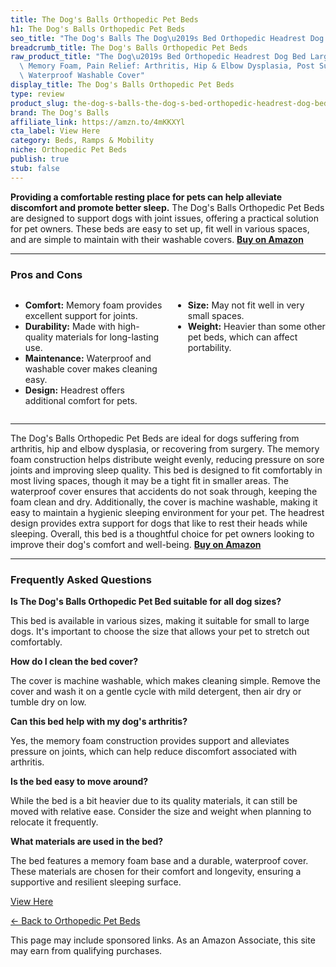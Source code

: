 ```yaml
---
title: The Dog's Balls Orthopedic Pet Beds
h1: The Dog's Balls Orthopedic Pet Beds
seo_title: "The Dog's Balls The Dog\u2019s Bed Orthopedic Headrest Dog Bed\u2026"
breadcrumb_title: The Dog's Balls Orthopedic Pet Beds
raw_product_title: "The Dog\u2019s Bed Orthopedic Headrest Dog Bed Large Grey/Black,\
  \ Memory Foam, Pain Relief: Arthritis, Hip & Elbow Dysplasia, Post Surgery, Lameness,\
  \ Waterproof Washable Cover"
display_title: The Dog's Balls Orthopedic Pet Beds
type: review
product_slug: the-dog-s-balls-the-dog-s-bed-orthopedic-headrest-dog-bed-large-grey-bl-1393e80e
brand: The Dog's Balls
affiliate_link: https://amzn.to/4mKKXYl
cta_label: View Here
category: Beds, Ramps & Mobility
niche: Orthopedic Pet Beds
publish: true
stub: false
---
```


<div id="intro" class="full-width">
  <p><strong>Providing a comfortable resting place for pets can help alleviate discomfort and promote better sleep.</strong> The Dog's Balls Orthopedic Pet Beds are designed to support dogs with joint issues, offering a practical solution for pet owners. These beds are easy to set up, fit well in various spaces, and are simple to maintain with their washable covers. <a href="https://amzn.to/4mKKXYl" rel="nofollow sponsored noopener" target="_blank"><strong>Buy on Amazon</strong></a></p>
</div>

<hr />
<h3 id="pros-cons">Pros and Cons</h3>
<div class="pc-grid" style="display:grid;grid-template-columns:1fr 1fr;gap:16px;">
  <ul>
    <li><strong>Comfort:</strong> Memory foam provides excellent support for joints.</li>
    <li><strong>Durability:</strong> Made with high-quality materials for long-lasting use.</li>
    <li><strong>Maintenance:</strong> Waterproof and washable cover makes cleaning easy.</li>
    <li><strong>Design:</strong> Headrest offers additional comfort for pets.</li>
  </ul>
  <ul>
    <li><strong>Size:</strong> May not fit well in very small spaces.</li>
    <li><strong>Weight:</strong> Heavier than some other pet beds, which can affect portability.</li>
  </ul>
</div>
<hr />

<div class="full-width">
  <p>The Dog's Balls Orthopedic Pet Beds are ideal for dogs suffering from arthritis, hip and elbow dysplasia, or recovering from surgery. The memory foam construction helps distribute weight evenly, reducing pressure on sore joints and improving sleep quality. This bed is designed to fit comfortably in most living spaces, though it may be a tight fit in smaller areas. The waterproof cover ensures that accidents do not soak through, keeping the foam clean and dry. Additionally, the cover is machine washable, making it easy to maintain a hygienic sleeping environment for your pet. The headrest design provides extra support for dogs that like to rest their heads while sleeping. Overall, this bed is a thoughtful choice for pet owners looking to improve their dog's comfort and well-being. <a href="https://amzn.to/4mKKXYl" rel="nofollow sponsored noopener" target="_blank"><strong>Buy on Amazon</strong></a></p>
</div>

<hr />
<h3 id="faqs">Frequently Asked Questions</h3>

<p><strong>Is The Dog's Balls Orthopedic Pet Bed suitable for all dog sizes?</strong></p>
<p>This bed is available in various sizes, making it suitable for small to large dogs. It's important to choose the size that allows your pet to stretch out comfortably.</p>

<p><strong>How do I clean the bed cover?</strong></p>
<p>The cover is machine washable, which makes cleaning simple. Remove the cover and wash it on a gentle cycle with mild detergent, then air dry or tumble dry on low.</p>

<p><strong>Can this bed help with my dog's arthritis?</strong></p>
<p>Yes, the memory foam construction provides support and alleviates pressure on joints, which can help reduce discomfort associated with arthritis.</p>

<p><strong>Is the bed easy to move around?</strong></p>
<p>While the bed is a bit heavier due to its quality materials, it can still be moved with relative ease. Consider the size and weight when planning to relocate it frequently.</p>

<p><strong>What materials are used in the bed?</strong></p>
<p>The bed features a memory foam base and a durable, waterproof cover. These materials are chosen for their comfort and longevity, ensuring a supportive and resilient sleeping surface.</p>
<p><a class="btn" href="https://amzn.to/4mKKXYl" target="_blank" rel="nofollow sponsored noopener">View Here</a></p>
<p><a href="/roundups/beds-ramps-mobility/orthopedic-pet-beds/">← Back to Orthopedic Pet Beds</a></p>
<aside class="disclosure">This page may include sponsored links. As an Amazon Associate, this site may earn from qualifying purchases.</aside>
